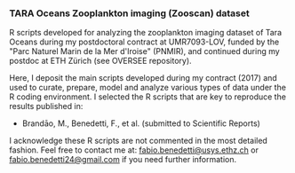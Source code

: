 ### TARA Oceans  Zooplankton imaging (Zooscan) dataset
R scripts developed for analyzing the zooplankton imaging dataset of Tara Oceans during my postdoctoral contract at UMR7093-LOV, funded by the "Parc Naturel Marin de la Mer d'Iroise" (PNMIR), and continued during my postdoc at ETH Zürich (see OVERSEE repository).

Here, I deposit the main scripts developed during my contract (2017) and used to curate, prepare, model and analyze various types of data under the R coding environment.
I selected the R scripts that are key to reproduce the results published in:
- Brandāo, M., Benedetti, F., et al. (submitted to Scientific Reports)

I acknowledge these R scripts are not commented in the most detailed fashion.
Feel free to contact me at: fabio.benedetti@usys.ethz.ch or fabio.benedetti24@gmail.com if you need further information.
